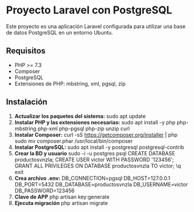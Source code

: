 # Proyecto Laravel con PostgreSQL

Este proyecto es una aplicación Laravel configurada para utilizar una base de datos PostgreSQL en un entorno Ubuntu.

## Requisitos

- PHP >= 7.3
- Composer
- PostgreSQL
- Extensiones de PHP: mbstring, xml, pgsql, zip

## Instalación

1. **Actualizar los paquetes del sistema:**
   sudo apt update
2. **Instalar PHP y las extensiones necesarias:**
   sudo apt install -y php php-mbstring php-xml php-pgsql php-zip unzip curl
3. **Instalar Composer:**
   curl -sS https://getcomposer.org/installer | php
   sudo mv composer.phar /usr/local/bin/composer
4. **Instalar PostgreSQL:**
   sudo apt install -y postgresql postgresql-contrib
5. **Crear la BD y usuario**
   sudo -i -u postgres
    psql
    CREATE DATABASE productosvnzla;
    CREATE USER victor WITH PASSWORD '123456';
    GRANT ALL PRIVILEGES ON DATABASE productosvnzla TO victor;
    \q
    exit
6. **Crea archivo .env:**
    DB_CONNECTION=pgsql
    DB_HOST=127.0.0.1
    DB_PORT=5432
    DB_DATABASE=productosvnzla
    DB_USERNAME=victor
    DB_PASSWORD=123456
6. **Clave de APP**
    php artisan key:generate
7. **Ejecuta migración**
    php artisan migrate
